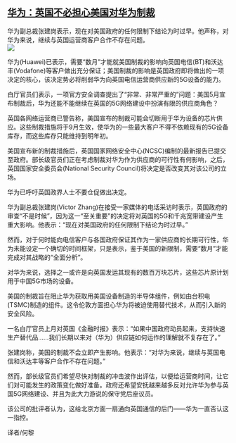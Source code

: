 <!--1594248734000-->
[华为：英国不必担心美国对华为制裁](https://cn.ft.com/story/001088471?full=y)
------

<div></div><div class="story-lead">华为副总裁张建岗表示，现在对美国政府的任何限制下结论为时过早。他声称，对华为来说，继续与英国运营商客户合作不存在问题。</div><div class=" story-image image"><img src="https://thumbor.ftacademy.cn/unsafe/1340x754/https://thumbor.ftacademy.cn/unsafe/picture/9/000085029_piclink.jpg"></div><div class="story-body"><div id="story-body-container"><p>华为(Huawei)已表示，需要“数月”才能就美国制裁的影响向英国电信(BT)和沃达丰(Vodafone)等客户做出充分保证；美国制裁的影响是英国政府即将做出的一项决定的核心，该决定势必将削弱华为向英国电信运营商供应新的5G设备的能力。</p> <p>白厅官员们表示，一项官方安全调查提出了“非常、非常严重的”问题：美国5月宣布制裁后，华为还能不能继续在英国的5G网络建设中扮演有限的供应商角色？</p> <p>英国各网络运营商已警告称，美国宣布的制裁可能会切断用于华为设备的芯片供应。这些制裁措施将于9月生效，使华为的一些最大客户不得不依赖现有的5G设备库存，而这些库存只能维持到明年初。</p> <p>美国宣布新的制裁措施后，英国国家网络安全中心(NCSC)编制的最新报告已提交至政府。部长级官员们正在考虑制裁对华为作为供应商的可行性有何影响，之后，英国国家安全委员会(National Security Council)将决定是否改变其对该公司的立场。</p> <div  data-o-ads-name="mpu-middle1" class="o-ads in-article-advert" data-o-ads-formats-default="false"  data-o-ads-formats-small="FtcMobileMpu"  data-o-ads-formats-medium="FtcMpu" data-o-ads-formats-large="FtcMpu" data-o-ads-formats-extra="FtcMpu" data-o-ads-targeting="cnpos=middle1;" data-cy='[{"devices":["PC","iPhoneWeb","AndroidWeb","iPhoneApp","AndroidApp"],"pattern":"MPU","position":"Middle1","container":"mpuInStory"}]'></div><p>华为已呼吁英国政界人士不要仓促做出决定。</p> <p>华为副总裁张建岗(Victor Zhang)在接受一家媒体的电话采访时表示，英国政府的审查“不是时候”，因为这一“至关重要”的决定将对英国的5G和千兆宽带建设产生重大影响。他表示：“现在对美国政府的任何限制下结论为时过早。”</p> <p>然而，对于何时能向电信客户与各国政府保证其作为一家供应商的长期可行性，华为未能设定一个确切的时间框架，只是表示，鉴于美国的新限制，需要“数月”才能完成对其战略的“全面分析”。</p> <p>对华为来说，选择之一或许是向英国发运其现有的数百万块芯片，这些芯片原计划用于中国5G市场的设备。</p> <p>美国的制裁旨在阻止华为获取用美国设备制造的半导体组件，例如由台积电(TSMC)制造的组件。这令伦敦方面担心华为将被迫使用替代技术，从而引入新的安全风险。</p> <p>一名白厅官员上月对英国《金融时报》表示：“如果中国政府动员起来，支持快速生产替代品……我们长期以来对（华为）供应链如何运作的理解就不复存在了。”</p> <div data-o-ads-name="mpu-middle2" class="o-ads in-article-advert" data-o-ads-formats-default="false"  data-o-ads-formats-small="FtcMobileMpu"  data-o-ads-formats-medium="false" data-o-ads-formats-large="false" data-o-ads-formats-extra="false" data-o-ads-targeting="cnpos=middle2;" data-cy='[{"devices":["iPhoneWeb","AndroidWeb","iPhoneApp","AndroidApp"],"pattern":"MPU","position":"Middle2","container":"mpuInStory"}]'></div><p>张建岗称，美国的制裁不会立即产生影响。他表示：“对华为来说，继续与英国电信和沃达丰等客户合作不存在问题。”</p> <p>然而，部长级官员们希望尽快对制裁的冲击波作出评估，以便给运营商时间，让它们对可能发生的政策变化做好准备。政府还希望安抚越来越多反对允许华为参与英国5G网络建设、并且为此大力游说的保守党后座议员。</p> <p>该公司的批评者认为，这给北京方面一扇通向英国通信的后门——华为一直否认这一指控。</p> <p>译者/何黎</p> </div><div class="clearfloat"></div></div>
